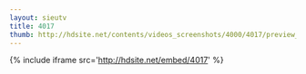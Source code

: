 ```yaml
---
layout: sieutv
title: 4017
thumb: http://hdsite.net/contents/videos_screenshots/4000/4017/preview_360p.mp4.jpg
---
```

{% include iframe src='http://hdsite.net/embed/4017' %}
 
